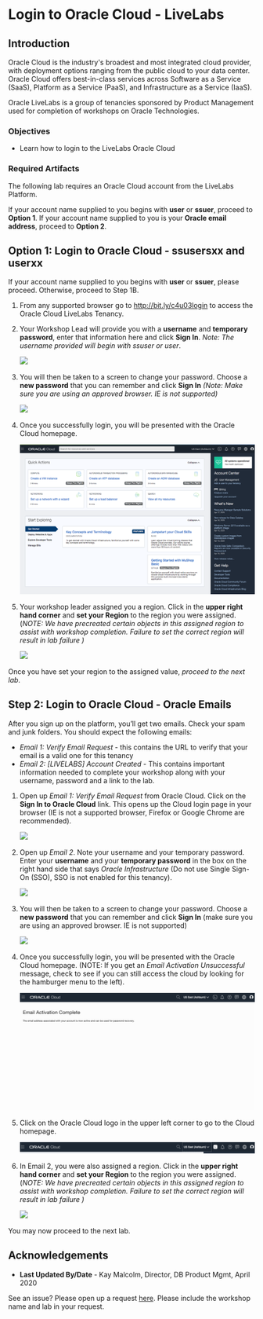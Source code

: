 # Login to Oracle Cloud - LiveLabs #

## Introduction

Oracle Cloud is the industry's broadest and most integrated cloud provider, with deployment options ranging from the public cloud to your data center. Oracle Cloud offers best-in-class services across Software as a Service (SaaS), Platform as a Service (PaaS), and Infrastructure as a Service (IaaS).

Oracle LiveLabs is a group of tenancies sponsored by Product Management used for completion of workshops on Oracle Technologies.  

### Objectives

- Learn how to login to the LiveLabs Oracle Cloud
  
### Required Artifacts

The following lab requires an Oracle Cloud account from the LiveLabs Platform.  

If your account name supplied to you begins with **user** or **ssuer**, proceed to **Option 1**.
If your account name supplied to you is your **Oracle email address**,  proceed to **Option 2**.

## Option 1:  Login to Oracle Cloud - ssusersxx and userxx

If your account name supplied to you begins with **user** or **ssuer**, please proceed.  Otherwise, proceed to Step 1B.

1. From any supported browser go to http://bit.ly/c4u03login to access the Oracle Cloud LiveLabs Tenancy.
2. Your Workshop Lead will provide you with a **username** and **temporary password**, enter that information here and click **Sign In**. *Note: The username provided will begin with ssuser or user*.

    ![](./images/loginpage.png " ")
   
3. You will then be taken to a screen to change your password.  Choose a **new password** that you can remember and click **Sign In** *(Note: Make sure you are using an approved browser.  IE is not supported)*

    ![](./images/changepwd.png " ")


4. Once you successfully login, you will be presented with the Oracle Cloud homepage. 

    ![](./images/homepage.png " ")


5.  Your workshop leader assigned you a region.  Click in the **upper right hand corner** and **set your Region** to the region you were assigned.    (*NOTE:  We have precreated certain objects in this assigned region to assist with workshop completion.  Failure to set the correct region will result in lab failure )* 

    ![](./images/changeregion.png " ") 

Once you have set your region to the assigned value, *proceed to the next lab*.


## Step 2:  Login to Oracle Cloud - Oracle Emails

After you sign up on the platform, you’ll get two emails.   Check your spam and junk folders.  You should expect the following emails:
- *Email 1:  Verify Email Request* - this contains the URL to verify that your email is a valid one for this tenancy
- *Email 2: [LIVELABS] Account Created* - This contains important information needed to complete your workshop along with your username, password and a link to the lab.

1.  Open up *Email 1:  Verify Email Request* from Oracle Cloud.  Click on the **Sign In to Oracle Cloud** link.  This opens up the Cloud login page in your browser (IE is not a supported browser, Firefox or Google Chrome are recommended).

    ![](./images/signin.png " ")


2.  Open up *Email 2*.  Note your username and your temporary password.  Enter your **username** and your **temporary password** in the box on the right hand side that says *Oracle Infrastructure* (Do not use Single Sign-On (SSO), SSO is not enabled for this tenancy).  

    ![](./images/loginpage.png " ")
   
3. You will then be taken to a screen to change your password.  Choose a **new password** that you can remember and click **Sign In** (make sure you are using an approved browser.  IE is not supported)

    ![](./images/changepwd.png " ")


4. Once you successfully login, you will be presented with the Oracle Cloud homepage. (NOTE: If you get an *Email Activation Unsuccessful* message, check to see if you can still access the cloud by looking for the hamburger menu to the left). 

    ![](./images/emailactivation.png " ") 

5. Click on the Oracle Cloud logo in the upper left corner to go to the Cloud homepage.
   
    ![](./images/topmenu.png " ") 


6.  In Email 2, you were also assigned a region.   Click in the **upper right hand corner** and **set your Region** to the region you were assigned.    (*NOTE:  We have precreated certain objects in this assigned region to assist with workshop completion.  Failure to set the correct region will result in lab failure )* 

    ![](./images/changeregion.png " ") 

You may now proceed to the next lab.

## Acknowledgements

- **Last Updated By/Date** - Kay Malcolm, Director, DB Product Mgmt, April 2020

See an issue?  Please open up a request [here](https://github.com/oracle/learning-library/issues).   Please include the workshop name and lab in your request. 